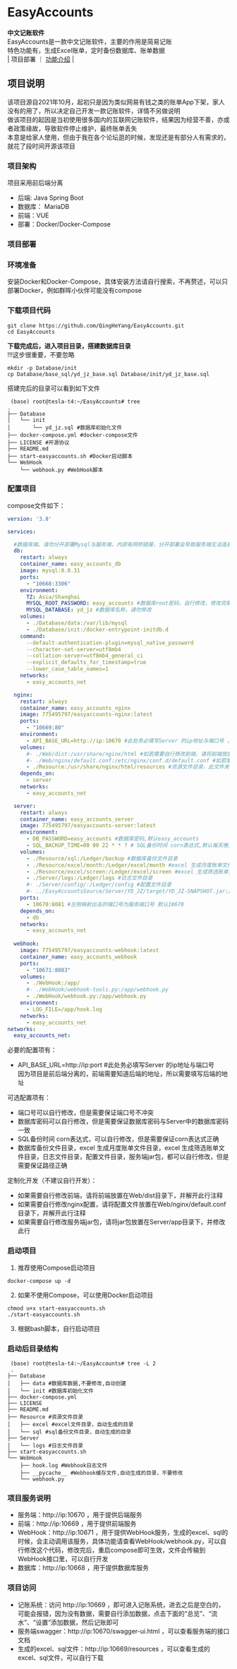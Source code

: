 # EasyAccounts
**中文记账软件**  
EasyAccounts是一款中文记账软件，主要的作用是简易记账  
特色功能有，生成Excel账单，定时备份数据库、账单数据  
| 项目部署 ｜ [功能介绍](./README-Function.md) |  
 
## 项目说明  
该项目源自2021年10月，起初只是因为类似网易有钱之类的账单App下架，家人没有的用了，所以决定自己开发一款记账软件，详情不另做说明  
做该项目的起因是当初使用很多国内的互联网记账软件，结果因为经营不善，亦或者政策缘故，导致软件停止维护，最终账单丢失    
本意是给家人使用，但由于我在各个论坛逛的时候，发现还是有部分人有需求的，就花了段时间开源该项目    
### 项目架构  
项目采用前后端分离  
- 后端: Java Spring Boot
- 数据库： MariaDB
- 前端：VUE
- 部署：Docker/Docker-Compose

### 项目部署  
### 环境准备
安装Docker和Docker-Compose，具体安装方法请自行搜索，不再赘述，可以只部署Docker，例如群晖小伙伴可能没有compose  

### 下载项目代码  
```shell
git clone https://github.com/QingHeYang/EasyAccounts.git
cd EasyAccounts
```

**下载完成后，进入项目目录，搭建数据库目录**   
!!!这步很重要，不要忽略  
```shell
mkdir -p Database/init
cp Database/base_sql/yd_jz_base.sql Database/init/yd_jz_base.sql
```

搭建完后的目录可以看到如下文件  
```shell
 (base) root@tesla-t4:~/EasyAccounts# tree
.
├── Database
│   └── init
│       └── yd_jz.sql #数据库初始化文件
├── docker-compose.yml #docker-compose文件
├── LICENSE #开源协议
├── README.md 
├── start-easyaccounts.sh #Docker启动脚本
└── WebHook
    └── webhook.py #WebHook脚本
```
### 配置项目
compose文件如下：
```yaml
version: '3.8'

services:

  #数据库端，请勿分开部署Mysql与服务端，内部有网桥链接，分开部署会导致服务端无法连接数据库，请勿修改"db"服务的名称，否则会导致服务端无法连接数据库
  db:   
    restart: always
    container_name: easy_accounts_db
    image: mysql:8.0.31
    ports:
      - "10668:3306"
    environment:
      TZ: Asia/Shanghai
      MYSQL_ROOT_PASSWORD: easy_accounts #数据库root密码，自行修改，修改完需要修改Server中的数据库密码
      MYSQL_DATABASE: yd_jz #数据库名称，请勿修改
    volumes:
      - ./Database/data:/var/lib/mysql
      - ./Database/init:/docker-entrypoint-initdb.d
    command:
      --default-authentication-plugin=mysql_native_password
      --character-set-server=utf8mb4
      --collation-server=utf8mb4_general_ci
      --explicit_defaults_for_timestamp=true
      --lower_case_table_names=1
    networks:
      - easy_accounts_net

  nginx:
    restart: always
    container_name: easy_accounts_nginx
    image: 775495797/easyaccounts-nginx:latest
    ports:
      - "10669:80"
    environment:
      - API_BASE_URL=http://ip:10670 #此处务必填写Server 的ip地址与端口号 ，见59行
    volumes:
      #- ./Web/dist:/usr/share/nginx/html #如若需要自行修改前端，请将前端放置在Web/dist目录下，并解开此行注释
      #- ./Web/nginx/default.conf:/etc/nginx/conf.d/default.conf #如若需要自行修改nginx配置，请将配置文件放置在Web/nginx/default.conf目录下，并解开此行注释
      - ./Resource:/usr/share/nginx/html/resources #资源文件目录，此文件夹提供一个下载功能
    depends_on:
      - server
    networks:
      - easy_accounts_net

  server:
    restart: always
    container_name: easy_accounts_server
    image: 775495797/easyaccounts-server:latest
    environment:
      - DB_PASSWORD=easy_accounts #数据库密码,默认easy_accounts
      - SQL_BACKUP_TIME=00 00 22 * * ? # SQL备份时间 corn表达式,默认每天晚上10点
    volumes:
      - ./Resource/sql:/Ledger/backup #数据库备份文件目录
      - ./Resource/excel/month:/Ledger/excel/month #excel 生成月度账单文件目录
      - ./Resource/excel/screen:/Ledger/excel/screen #excel 生成筛选账单文件目录
      - ./Server/logs:/Ledger/logs #日志文件目录
      #- ./Server/config/:/Ledger/config #配置文件目录
      #- ../EasyAccountsSource/Server/YD_JZ/target/YD_JZ-SNAPSHOT.jar:/Ledger/app/YD_JZ-SNAPSHOT.jar #服务端jar包，如若需要自行修改，请将jar包放置在Server/app目录下，并修改此行
    ports:
      - 10670:8081 #左侧映射出去的端口号为服务端口号 默认10670
    depends_on:
      - db
    networks:
      - easy_accounts_net
  
  webhook:
    image: 775495797/easyaccounts-webhook:latest
    container_name: easy_accounts_webhook
    ports:
      - "10671:8083"
    volumes:
      - ./WebHook:/app/
      #- ./WebHook/webhook-tools.py:/app/webhook.py
      - ./WebHook/webhook.py:/app/webhook.py
    environment:
      - LOG_FILE=/app/hook.log
    networks:
      - easy_accounts_net
networks:
  easy_accounts_net:

```
必要的配置项有：
- API_BASE_URL=http://ip:port #此处务必填写Server 的ip地址与端口号  
因为项目是前后端分离的，前端需要知道后端的地址，所以需要填写后端的地址  

可选配置项有：
- 端口号可以自行修改，但是需要保证端口号不冲突
- 数据库密码可以自行修改，但是需要保证数据库密码与Server中的数据库密码一致
- SQL备份时间 corn表达式，可以自行修改，但是需要保证corn表达式正确
- 数据库备份文件目录，excel 生成月度账单文件目录，excel 生成筛选账单文件目录，日志文件目录，配置文件目录，服务端jar包，都可以自行修改，但是需要保证路径正确

定制化开发（不建议自行开发）：
- 如果需要自行修改前端，请将前端放置在Web/dist目录下，并解开此行注释
- 如果需要自行修改nginx配置，请将配置文件放置在Web/nginx/default.conf目录下，并解开此行注释
- 如果需要自行修改服务端jar包，请将jar包放置在Server/app目录下，并修改此行

### 启动项目  
1. 推荐使用Compose启动项目  
```shell
docker-compose up -d
```
2. 如果不使用Compose，可以使用Docker启动项目  
```shell
chmod u+x start-easyaccounts.sh
./start-easyaccounts.sh
```
3. 根据bash脚本，自行启动项目  

### 启动后目录结构  
```shell
 (base) root@tesla-t4:~/EasyAccounts# tree -L 2
 .
├── Database
│   ├── data #数据库数据,不要修改,自动创建
│   └── init #数据库初始化文件
├── docker-compose.yml
├── LICENSE
├── README.md
├── Resource #资源文件目录
│   ├── excel #excel文件目录，自动生成的目录
│   └── sql #sql备份文件目录，自动生成的目录
├── Server
│   └── logs #日志文件目录
├── start-easyaccounts.sh
└── WebHook
    ├── hook.log #Webhook日志文件
    ├── __pycache__ #Webhook缓存文件,自动生成的目录，不要修改
    └── webhook.py
```

### 项目服务说明
- 服务端：http://ip:10670 ，用于提供后端服务
- 前端：http://ip:10669 ，用于提供前端服务
- WebHook：http://ip:10671 ，用于提供WebHook服务，生成的excel、sql的时候，会主动调用该服务，具体功能请查看WebHook/webhook.py，可以自行修改这个代码，修改完后，重启compose即可生效，文件会传输到WebHook接口里，可以自行开发
- 数据库：http://ip:10668 ，用于提供数据库服务

### 项目访问
- 记账系统：访问 http://ip:10669 ，即可进入记账系统，进去之后是空白的，可能会报错，因为没有数据，需要自行添加数据，点击下面的“总览”、“流水”、“设置”添加数据，然后记账即可
- 服务端swagger：http://ip:10670/swagger-ui.html ，可以查看服务端的接口文档
- 生成的excel、sql文件：http://ip:10669/resources ，可以查看生成的excel、sql文件，可以自行下载
